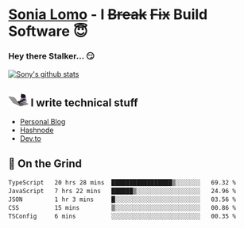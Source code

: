 # [Sonia Lomo](https://sonylomo.github.io/) - I ~~Break~~ ~~Fix~~ Build Software 😇
### Hey there Stalker... 😏 

<a href="https://github.com/sonylomo/github-readme-stats">
  <img align="center" src="https://media.giphy.com/media/lU05nFSW6Y2A/giphy.gif" alt="Sony's github stats" />
</a>

## <img src="assets/devcat.gif" width="40"> I write technical stuff
- [Personal Blog](https://www.sonylomo.dev/blog)
- [Hashnode](https://sonylomo.hashnode.dev/)
- [Dev.to](https://dev.to/sonylomo)

## 🤡 On the Grind
<!--START_SECTION:waka-->

```txt
TypeScript   20 hrs 28 mins  █████████████████▒░░░░░░░   69.32 %
JavaScript   7 hrs 22 mins   ██████▒░░░░░░░░░░░░░░░░░░   24.96 %
JSON         1 hr 3 mins     █░░░░░░░░░░░░░░░░░░░░░░░░   03.56 %
CSS          15 mins         ▒░░░░░░░░░░░░░░░░░░░░░░░░   00.86 %
TSConfig     6 mins          ░░░░░░░░░░░░░░░░░░░░░░░░░   00.35 %
```

<!--END_SECTION:waka-->
